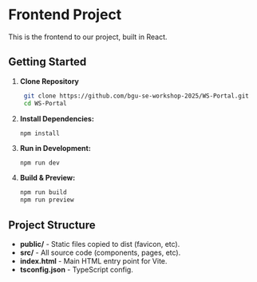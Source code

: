 # Frontend Project

This is the frontend to our project, built in React.

## Getting Started

1. **Clone Repository**
   ```bash
    git clone https://github.com/bgu-se-workshop-2025/WS-Portal.git
    cd WS-Portal
   ```

2. **Install Dependencies:**
   ```bash
   npm install
   ```
3. **Run in Development:**
   ```bashW
   npm run dev
   ```
4. **Build & Preview:**
   ```bash
   npm run build
   npm run preview
   ```

## Project Structure

- **public/** - Static files copied to dist (favicon, etc).
- **src/** - All source code (components, pages, etc).
- **index.html** - Main HTML entry point for Vite.
- **tsconfig.json** - TypeScript config.
